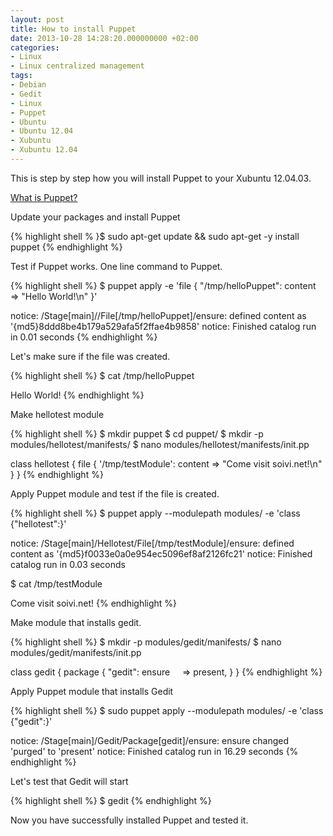 ```yaml
---
layout: post
title: How to install Puppet
date: 2013-10-28 14:28:20.000000000 +02:00
categories:
- Linux
- Linux centralized management
tags:
- Debian
- Gedit
- Linux
- Puppet
- Ubuntu
- Ubuntu 12.04
- Xubuntu
- Xubuntu 12.04
---
```


This is step by step how you will install Puppet to your Xubuntu 12.04.03.

[What is Puppet?](https://puppet.com/)

Update your packages and install Puppet

{% highlight shell %
}$ sudo apt-get update && sudo apt-get -y install puppet
{% endhighlight %}

Test if Puppet works. One line command to Puppet.

{% highlight shell %}
$ puppet apply -e 'file { "/tmp/helloPuppet": content => "Hello World!\n" }'

notice: /Stage[main]//File[/tmp/helloPuppet]/ensure: defined content as '{md5}8ddd8be4b179a529afa5f2ffae4b9858'
notice: Finished catalog run in 0.01 seconds
{% endhighlight %}

Let's make sure if the file was created.

{% highlight shell %}
$ cat /tmp/helloPuppet

Hello World!
{% endhighlight %}

Make hellotest module

{% highlight shell %}
$ mkdir puppet
$ cd puppet/
$ mkdir -p modules/hellotest/manifests/
$ nano modules/hellotest/manifests/init.pp

class hellotest {
    file { '/tmp/testModule':
        content => "Come visit soivi.net!\n"
    } 
}
{% endhighlight %}

Apply Puppet module and test if the file is created.

{% highlight shell %}
$ puppet apply --modulepath modules/ -e 'class {"hellotest":}'

notice: /Stage[main]/Hellotest/File[/tmp/testModule]/ensure: defined content as '{md5}f0033e0a0e954ec5096ef8af2126fc21'
notice: Finished catalog run in 0.03 seconds

$ cat /tmp/testModule

Come visit soivi.net!
{% endhighlight %}

Make module that installs gedit.

{% highlight shell %}
$ mkdir -p modules/gedit/manifests/
$ nano modules/gedit/manifests/init.pp

class gedit {
    package { "gedit":
        ensure     => present,
    }
}
{% endhighlight %}

Apply Puppet module that installs Gedit

{% highlight shell %}
$ sudo puppet apply --modulepath modules/ -e 'class {"gedit":}'

notice: /Stage[main]/Gedit/Package[gedit]/ensure: ensure changed 'purged' to 'present'
notice: Finished catalog run in 16.29 seconds
{% endhighlight %}

Let's test that Gedit will start

{% highlight shell %}
$ gedit
{% endhighlight %}

Now you have successfully installed Puppet and tested it.

